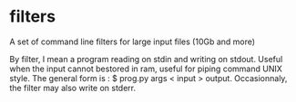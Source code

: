 # filters
A set of command line filters for large input files (10Gb and more)

By filter, I mean a program reading on stdin and writing on stdout. Useful when the input cannot bestored in ram, useful for piping command UNIX style. The general form is : $ prog.py args < input > output. Occasionnaly, the filter may also write on stderr.
